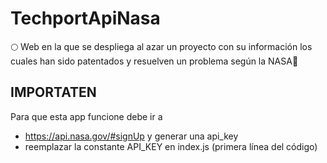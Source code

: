 # TechportApiNasa
🌕 Web en la que se despliega al azar un proyecto con su información los cuales han sido patentados y resuelven un problema según la NASA🌙

## IMPORTATEN
Para que esta app funcione debe ir a 
- https://api.nasa.gov/#signUp y generar una api_key 
- reemplazar la constante API_KEY en index.js (primera línea del código)